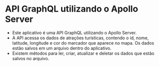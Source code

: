 # API GraphQL utilizando o Apollo Server

- Este aplicativo é uma API GraphQL utilizando o Apollo Server.
- A API acessa os dados de atrações turísticas, contendo o id, nome, latitude, longitude e cor do marcador que aparece no mapa. Os dados estão salvos em um arquivo dentro do aplicativo.
- Existem métodos para ler, criar, atualizar e deletar os dados que estão salvos no arquivo.
